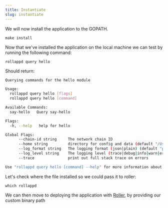 ```yaml
---
title: Instantiate
slug: instantiate
---
```


We will now install the application to the GOPATH.

```
make install
```

Now that we've installed the application on the local machine we can test by running the following command:

```
rollappd query hello
```

Should return:

```sh
Querying commands for the hello module

Usage:
  rollappd query hello [flags]
  rollappd query hello [command]

Available Commands:
  say-hello   Query say-hello

Flags:
  -h, --help   help for hello

Global Flags:
      --chain-id string     The network chain ID
      --home string         directory for config and data (default "/Users/mtsitrin/.rollapp")
      --log_format string   The logging format (json|plain) (default "plain")
      --log_level string    The logging level (trace|debug|info|warn|error|fatal|panic) (default "info")
      --trace               print out full stack trace on errors

Use "rollappd query hello [command] --help" for more information about a command.
```


Let's check where the file installed so we could pass it to roller:

`which rollappd`

We can then move to deploying the application with [Roller](/docs/build/adv-guide/roller-adv/install-adv.md), by providing our custom binary path
